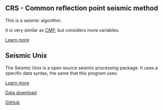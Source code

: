 ## CRS - Common reflection point seismic method
This is a seismic algorithm.

It is very similar as [CMP](https://github.com/theorangewill/cmp), but considers more variables.

[Learn more](https://wiki.seg.org/wiki/Common-reflection-point_versus_common-reflection-surface_stacking)

## Seismic Unix
The Seismic Unix is a open source seismic processing package. It uses a specific data syntax, the same that this program uses.

[Learn more](https://wiki.seismic-unix.org/doku.php)

[Data download](https://wiki.seismic-unix.org/tutorials:data)

[GitHub](https://github.com/JohnWStockwellJr/SeisUnix)



